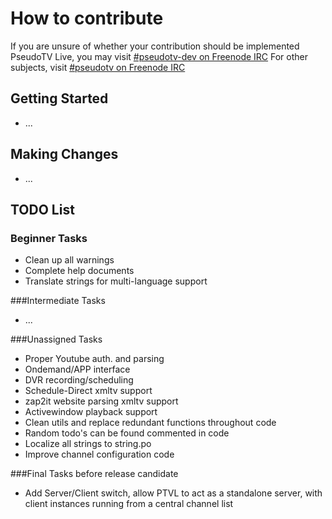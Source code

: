 # How to contribute

If you are unsure of whether your contribution should be implemented PseudoTV Live, you may visit
[#pseudotv-dev on Freenode IRC](http://freenode.net)
For other subjects, visit [#pseudotv on Freenode IRC](http://freenode.net)

## Getting Started
* ...

## Making Changes
* ...

## TODO List

### Beginner Tasks
* Clean up all warnings
* Complete help documents
* Translate strings for multi-language support

###Intermediate Tasks
* ...

###Unassigned Tasks
* Proper Youtube auth. and parsing
* Ondemand/APP interface
* DVR recording/scheduling 
* Schedule-Direct xmltv support
* zap2it website parsing xmltv support
* Activewindow playback support
* Clean utils and replace redundant functions throughout code
* Random todo's can be found commented in code
* Localize all strings to string.po
* Improve channel configuration code


###Final Tasks before release candidate
* Add Server/Client switch, allow PTVL to act as a standalone server, with client instances running from a central channel list
